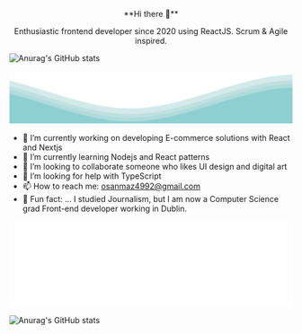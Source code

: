 <p align="center">
**Hi there 👋**
</p>
<p align="center">
 Enthusiastic frontend developer since 2020 using ReactJS. Scrum & Agile inspired.

</p>




![Anurag's GitHub stats](https://github-readme-stats.vercel.app/api?username=msanmaz&count_private=true&show_icons=true&theme=radical)


<img src="./wave.svg">



- 🔭 I’m currently working on developing E-commerce solutions with React and Nextjs
- 🌱 I’m currently learning Nodejs and React patterns
- 👯 I’m looking to collaborate someone who likes UI design and digital art
- 🤔 I’m looking for help with TypeScript
- 📫 How to reach me: osanmaz4992@gmail.com
- 👻 Fun fact: ... I studied Journalism, but I am now a Computer Science grad Front-end developer working in Dublin.




<img src='./tags.svg'/>



![Anurag's GitHub stats](https://github-readme-stats.vercel.app/api?username=msanmaz&count_private=true&show_icons=true&theme=radical)

